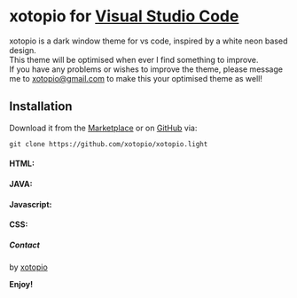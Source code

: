 # xotopio for [Visual Studio Code](http://code.visualstudio.com)

xotopio is a dark window theme for vs code, inspired by a white neon based design.</br>
This theme will be optimised when ever I find something to improve. </br>
If you have any problems or wishes to improve the theme, please message me to xotopio@gmail.com to make this your optimised theme as well!

## Installation
Download it from the [Marketplace](https://marketplace.visualstudio.com/items?itemName=xotopio.xotopio-light) or on [GitHub](https://github.com/xotopio/xotopio.light) via:

```
git clone https://github.com/xotopio/xotopio.light
```

#### HTML:
<!-- <img src="" width="700" height="600"> -->


#### JAVA:
<!-- <img src="" width="700" height="600"> -->


#### Javascript:
<!-- <img src="" width="700" height="600"> -->


#### CSS:
<!-- <img src="" width="300" height="580"> -->


##### Contact
by [xotopio](https://github.com/xotopio)

<!-- [license]() -->

**Enjoy!**
   